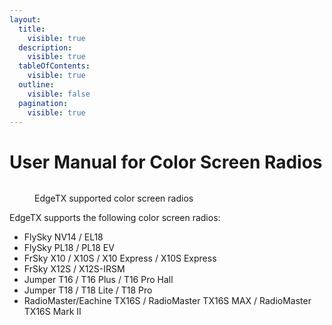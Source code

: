 ```yaml
---
layout:
  title:
    visible: true
  description:
    visible: true
  tableOfContents:
    visible: true
  outline:
    visible: false
  pagination:
    visible: true
---
```


# User Manual for Color Screen Radios

<figure><img src="../.gitbook/assets/colorradios.png" alt=""><figcaption><p>EdgeTX supported color screen radios</p></figcaption></figure>

EdgeTX supports the following color screen radios:

* FlySky NV14 / EL18
* FlySky PL18 / PL18 EV
* FrSky X10 / X10S / X10 Express / X10S Express
* FrSky X12S / X12S-IRSM
* Jumper T16 / T16 Plus / T16 Pro Hall
* Jumper T18 / T18 Lite / T18 Pro
* RadioMaster/Eachine TX16S / RadioMaster TX16S MAX / RadioMaster TX16S Mark II
